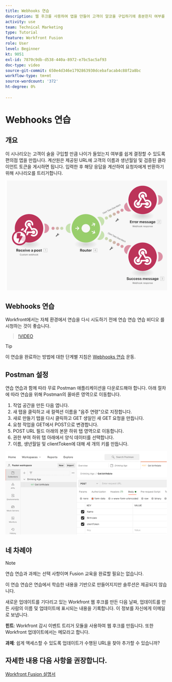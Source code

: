 ```yaml
---
title: Webhooks 연습
description: 웹 후크를 사용하여 앱을 만들어 고객이 알코올 구입하기에 충분한지 여부를 확인하는 방법을 알아봅니다. [!DNL Adobe Workfront Fusion].
activity: use
team: Technical Marketing
type: Tutorial
feature: Workfront Fusion
role: User
level: Beginner
kt: 9051
exl-id: 7870c9db-d538-440a-8972-e7bc5ac5af93
doc-type: video
source-git-commit: 650e4d346e1792863930dcebafacab4c88f2a8bc
workflow-type: tm+mt
source-wordcount: '372'
ht-degree: 0%

---
```


# Webhooks 연습

## 개요

이 시나리오는 고객이 술을 구입할 만큼 나이가 들었는지 여부를 쉽게 결정할 수 있도록 편의점 앱을 만듭니다. 계산원은 제공된 URL에 고객의 이름과 생년월일 및 검증된 클라이언트 토큰을 게시하면 됩니다. 입력한 후 해당 응답을 계산하여 요청자에게 반환하기 위해 시나리오를 트리거합니다.

![스위치 모듈을 사용한 이미지](assets/beyond-basic-modules-5.png)

## Webhooks 연습

Workfront에서는 자체 환경에서 연습을 다시 시도하기 전에 연습 연습 연습 비디오 를 시청하는 것이 좋습니다.

>[!VIDEO](https://video.tv.adobe.com/v/335292/?quality=12&learn=on)

>[!TIP]
>
>이 연습을 완료하는 방법에 대한 단계별 지침은 [Webhooks 연습](https://experienceleague.adobe.com/docs/workfront-learn/tutorials-workfront/fusion/exercises/webhooks.html?lang=en) 운동.

## Postman 설정

연습 연습과 함께 따라 무료 Postman 애플리케이션을 다운로드해야 합니다. 아래 절차에 따라 연습을 위해 Postman의 올바른 영역으로 이동합니다.

1. 작업 공간을 만든 다음 엽니다.
1. 새 탭을 클릭하고 새 컬렉션 이름을 &quot;음주 연령&quot;으로 지정합니다.
1. 새로 만들기 탭을 다시 클릭하고 GET 생일인 새 GET 요청을 만듭니다.
1. 요청 작업을 GET에서 POST으로 변경합니다.
1. POST URL 필드 아래의 본문 하위 탭 영역으로 이동합니다.
1. 권한 부여 하위 탭 아래에서 양식 데이터를 선택합니다.
1. 이름, 생년월일 및 clientToken에 대해 세 개의 키를 만듭니다.

![스위치 모듈을 사용한 이미지](assets/beyond-basic-modules-6.png)

## 네 차례야

>[!NOTE]
>
>연습 연습과 과제는 선택 사항이며 Fusion 교육을 완료할 필요는 없습니다.

이 연습 연습은 연습에서 학습한 내용을 기반으로 만들어지지만 솔루션은 제공되지 않습니다.

새로운 업데이트를 기다리고 있는 Workfront 웹 후크를 만든 다음 날짜, 업데이트를 만든 사람의 이름 및 업데이트에 표시되는 내용을 기록합니다. 이 정보를 자신에게 이메일로 보냅니다.

**힌트**: Workfront 감시 이벤트 트리거 모듈을 사용하여 웹 후크를 만듭니다. 또한 Workfront 업데이트에서는 메모라고 합니다.

**과제**: 쉽게 액세스할 수 있도록 업데이트가 수행된 URL을 찾아 추가할 수 있습니까?


## 자세한 내용 다음 사항을 권장합니다.

[Workfront Fusion 설명서](https://experienceleague.adobe.com/docs/workfront/using/adobe-workfront-fusion/workfront-fusion-2.html?lang=en)
